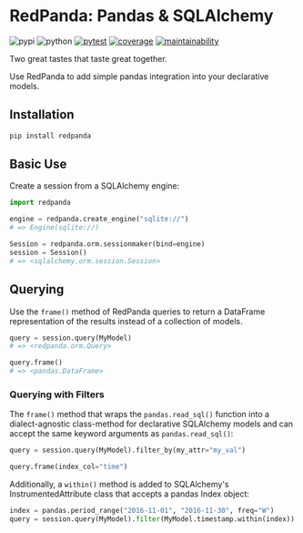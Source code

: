 # RedPanda: Pandas & SQLAlchemy

![pypi](https://img.shields.io/pypi/v/redpanda?color=yellow&logo=python&logoColor=eee&style=flat-square)
![python](https://img.shields.io/pypi/pyversions/redpanda?logo=python&logoColor=eee&style=flat-square)
[![pytest](https://img.shields.io/github/actions/workflow/status/amancevice/redpanda/pytest.yml?logo=github&style=flat-square)](https://github.com/amancevice/redpanda/actions/workflows/pytest.yml)
[![coverage](https://img.shields.io/codeclimate/coverage/amancevice/redpanda?logo=code-climate&style=flat-square)](https://codeclimate.com/github/amancevice/redpanda/test_coverage)
[![maintainability](https://img.shields.io/codeclimate/maintainability/amancevice/redpanda?logo=code-climate&style=flat-square)](https://codeclimate.com/github/amancevice/redpanda/maintainability)

Two great tastes that taste great together.

Use RedPanda to add simple pandas integration into your declarative models.

## Installation

```bash
pip install redpanda
```

## Basic Use

Create a session from a SQLAlchemy engine:

```python
import redpanda

engine = redpanda.create_engine("sqlite://")
# => Engine(sqlite://)

Session = redpanda.orm.sessionmaker(bind=engine)
session = Session()
# => <sqlalchemy.orm.session.Session>
```

## Querying

Use the `frame()` method of RedPanda queries to return a DataFrame representation of the results instead of a collection of models.

```python
query = session.query(MyModel)
# => <redpanda.orm.Query>

query.frame()
# => <pandas.DataFrame>
```

### Querying with Filters

The `frame()` method that wraps the `pandas.read_sql()` function into a dialect-agnostic class-method for declarative SQLAlchemy models and can accept the same keyword arguments as `pandas.read_sql()`:

```python
query = session.query(MyModel).filter_by(my_attr="my_val")

query.frame(index_col="time")
```

Additionally, a `within()` method is added to SQLAlchemy's InstrumentedAttribute class that accepts a pandas Index object:

```python
index = pandas.period_range("2016-11-01", "2016-11-30", freq="W")
query = session.query(MyModel).filter(MyModel.timestamp.within(index))
```
